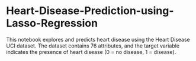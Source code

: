 # Heart-Disease-Prediction-using-Lasso-Regression
This notebook explores and predicts heart disease using the Heart Disease UCI dataset. The dataset contains 76 attributes, and the target variable indicates the presence of heart disease (0 = no disease, 1 = disease).
